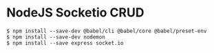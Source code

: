 # NodeJS Socketio CRUD

`$ npm install --save-dev @babel/cli @babel/core @babel/preset-env`  
`$ npm install --save-dev nodemon`  
`$ npm install --save express socket.io`